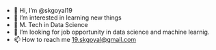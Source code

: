 - 👋 Hi, I’m @skgoyal19
- 👀 I’m interested in learning new things
- 🌱 M. Tech in Data Science
- 💞️ I’m looking for job opportunity in data science and machine learnig.
- 📫 How to reach me 19.skgoyal@gmail.com

<!---
skgoyal19/skgoyal19 is a ✨ special ✨ repository because its `README.md` (this file) appears on your GitHub profile.
You can click the Preview link to take a look at your changes.
--->
